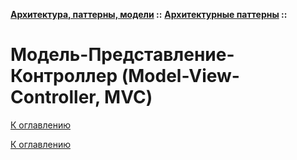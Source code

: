 **[Архитектура, паттерны, модели](../../README.md#patterns) ::** 
**[Архитектурные паттерны](../../README.md#patterns-architectural) ::**
# Модель-Представление-Контроллер (Model-View-Controller, MVC)

<!--

-->

[К оглавлению](../../README.md#patterns-architectural)



[К оглавлению](../../README.md#patterns-architectural)
